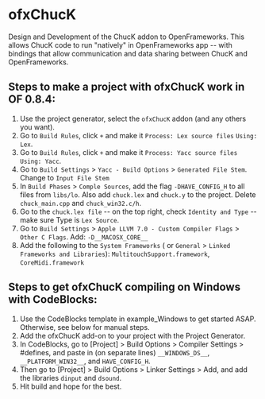 # ofxChucK
Design and Development of the ChucK addon to OpenFrameworks.  This allows
ChucK code to run "natively" in OpenFrameworks app -- with bindings 
that allow communication and data sharing between ChucK and OpenFrameworks.



## Steps to make a project with ofxChucK work in OF 0.8.4:

1. Use the project generator, select the `ofxChucK` addon (and any others you want).
2. Go to `Build Rules`, click `+` and make it `Process: Lex source files` `Using: Lex`.
3. Go to `Build Rules`, click `+` and make it `Process: Yacc source files` `Using: Yacc`.
4. Go to `Build Settings` > `Yacc - Build Options` > `Generated File Stem`. Change to `Input File Stem`
5. In `Build Phases` > `Comple Sources`, add the flag `-DHAVE_CONFIG_H` to all files from `libs/lo`. Also add `chuck.lex` and `chuck.y` to the project. Delete `chuck_main.cpp` and `chuck_win32.c/h`.
6. Go to the `chuck.lex file` -- on the top right, check `Identity and Type` -- make sure Type is `Lex Source`.
7. Go to `Build Settings` > `Apple LLVM 7.0 - Custom Compiler Flags` > `Other C Flags`. Add: `-D__MACOSX_CORE__`
8. Add the following to the `System Frameworks` ( or `General` > `Linked Frameworks and Libraries`): `MultitouchSupport.framework`, `CoreMidi.framework`



## Steps to get ofxChucK compiling on Windows with CodeBlocks:

1. Use the CodeBlocks template in example_Windows to get started ASAP. Otherwise, see below for manual steps.
2. Add the ofxChucK add-on to your project with the Project Generator.
3. In CodeBlocks, go to [Project] > Build Options > Compiler Settings > #defines, and paste in (on separate lines) `__WINDOWS_DS__`, `__PLATFORM_WIN32__`, and `HAVE_CONFIG_H`.
4. Then go to [Project] > Build Options > Linker Settings > Add, and add the libraries `dinput` and `dsound`.
5. Hit build and hope for the best.
